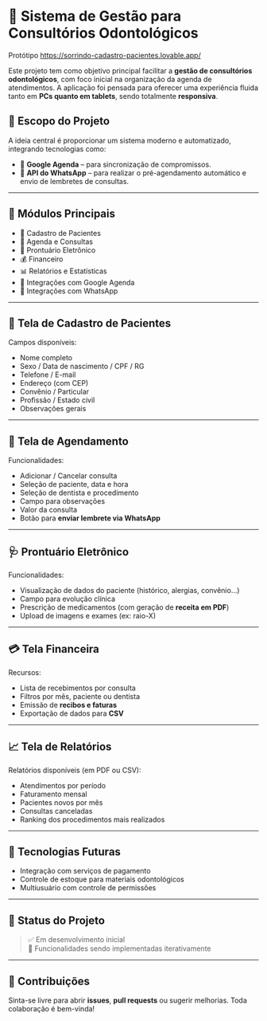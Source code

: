 # 🦷 Sistema de Gestão para Consultórios Odontológicos

Protótipo
https://sorrindo-cadastro-pacientes.lovable.app/

Este projeto tem como objetivo principal facilitar a **gestão de consultórios odontológicos**, com foco inicial na organização da agenda de atendimentos. A aplicação foi pensada para oferecer uma experiência fluida tanto em **PCs quanto em tablets**, sendo totalmente **responsiva**.

## 🎯 Escopo do Projeto

A ideia central é proporcionar um sistema moderno e automatizado, integrando tecnologias como:

- 📅 **Google Agenda** – para sincronização de compromissos.
- 💬 **API do WhatsApp** – para realizar o pré-agendamento automático e envio de lembretes de consultas.

---

## 🧩 Módulos Principais

- 👤 Cadastro de Pacientes  
- 📆 Agenda e Consultas  
- 📄 Prontuário Eletrônico  
- 💰 Financeiro  
- 📊 Relatórios e Estatísticas  
- 🔗 Integrações com Google Agenda  
- 🔗 Integrações com WhatsApp  

---

## 📝 Tela de Cadastro de Pacientes

Campos disponíveis:

- Nome completo  
- Sexo / Data de nascimento / CPF / RG  
- Telefone / E-mail  
- Endereço (com CEP)  
- Convênio / Particular  
- Profissão / Estado civil  
- Observações gerais  

---

## 📅 Tela de Agendamento

Funcionalidades:

- Adicionar / Cancelar consulta  
- Seleção de paciente, data e hora  
- Seleção de dentista e procedimento  
- Campo para observações  
- Valor da consulta  
- Botão para **enviar lembrete via WhatsApp**  

---

## 🩺 Prontuário Eletrônico

Funcionalidades:

- Visualização de dados do paciente (histórico, alergias, convênio...)  
- Campo para evolução clínica  
- Prescrição de medicamentos (com geração de **receita em PDF**)  
- Upload de imagens e exames (ex: raio-X)  

---

## 💳 Tela Financeira

Recursos:

- Lista de recebimentos por consulta  
- Filtros por mês, paciente ou dentista  
- Emissão de **recibos e faturas**  
- Exportação de dados para **CSV**  

---

## 📈 Tela de Relatórios

Relatórios disponíveis (em PDF ou CSV):

- Atendimentos por período  
- Faturamento mensal  
- Pacientes novos por mês  
- Consultas canceladas  
- Ranking dos procedimentos mais realizados  

---

## 📌 Tecnologias Futuras

- Integração com serviços de pagamento  
- Controle de estoque para materiais odontológicos  
- Multiusuário com controle de permissões  

---

## 🚀 Status do Projeto

> ✅ Em desenvolvimento inicial  
> 🔄 Funcionalidades sendo implementadas iterativamente  

---

## 💬 Contribuições

Sinta-se livre para abrir **issues**, **pull requests** ou sugerir melhorias. Toda colaboração é bem-vinda!
